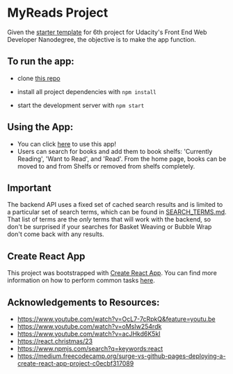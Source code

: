 # MyReads Project

Given the [starter template](https://github.com/mkaydub/reactnd-project-myreads-starter.git) for 6th project for Udacity's Front End Web Developer Nanodegree, the objective is to make the app function.

## To run the app:
* clone [this repo](https://github.com/mkaydub/reactnd-project-myreads-starter.git)

* install all project dependencies with `npm install`
* start the development server with `npm start`

## Using the App:
* You can click [here](http://mkaydub-myreads.surge.sh) to use this app!
* Users can search for books and add them to book shelfs: 'Currently Reading', 'Want to Read', and 'Read'. From the home page, books can be moved to and from Shelfs or removed from shelfs completely.

## Important
The backend API uses a fixed set of cached search results and is limited to a particular set of search terms, which can be found in [SEARCH_TERMS.md](SEARCH_TERMS.md). That list of terms are the _only_ terms that will work with the backend, so don't be surprised if your searches for Basket Weaving or Bubble Wrap don't come back with any results.

## Create React App

This project was bootstrapped with [Create React App](https://github.com/facebookincubator/create-react-app). You can find more information on how to perform common tasks [here](https://github.com/facebookincubator/create-react-app/blob/master/packages/react-scripts/template/README.md).

## Acknowledgements to Resources:
* https://www.youtube.com/watch?v=OcL7-7cRpkQ&feature=youtu.be
* https://www.youtube.com/watch?v=oMsIw254rdk
* https://www.youtube.com/watch?v=acJHkd6K5kI
* https://react.christmas/23
* https://www.npmjs.com/search?q=keywords:react
* https://medium.freecodecamp.org/surge-vs-github-pages-deploying-a-create-react-app-project-c0ecbf317089
